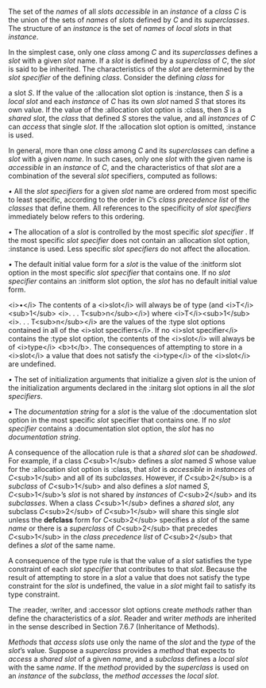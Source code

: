  

The set of the *names* of all *slots accessible* in an *instance* of a *class C* is the union of the sets of *names* of *slots* defined by *C* and its *superclasses*. The structure of an *instance* is the set of *names* of *local slots* in that *instance*. 

In the simplest case, only one *class* among *C* and its *superclasses* defines a *slot* with a given *slot* name. If a *slot* is defined by a *superclass* of *C*, the *slot* is said to be inherited. The characteristics of the *slot* are determined by the *slot specifier* of the defining *class*. Consider the defining *class* for 

a slot *S*. If the value of the :allocation slot option is :instance, then *S* is a *local slot* and each *instance* of *C* has its own *slot* named *S* that stores its own value. If the value of the :allocation slot option is :class, then *S* is a *shared slot*, the *class* that defined *S* stores the value, and all *instances* of *C* can *access* that single *slot*. If the :allocation slot option is omitted, :instance is used. 

In general, more than one *class* among *C* and its *superclasses* can define a *slot* with a given *name*. In such cases, only one *slot* with the given name is *accessible* in an *instance* of *C*, and the characteristics of that *slot* are a combination of the several *slot* specifiers, computed as follows: 



 

 

*•* All the *slot specifiers* for a given *slot* name are ordered from most specific to least specific, according to the order in *C*’s *class precedence list* of the *classes* that define them. All references to the specificity of *slot specifiers* immediately below refers to this ordering. 

*•* The allocation of a *slot* is controlled by the most specific *slot specifier* . If the most specific *slot specifier* does not contain an :allocation slot option, :instance is used. Less specific *slot specifiers* do not affect the allocation. 

*•* The default initial value form for a *slot* is the value of the :initform slot option in the most specific *slot specifier* that contains one. If no *slot specifier* contains an :initform slot option, the *slot* has no default initial value form. 

&#60;i&#62;•&#60;/i&#62; The contents of a &#60;i&#62;slot&#60;/i&#62; will always be of type (and &#60;i&#62;T&#60;/i&#62;&#60;sub&#62;1&#60;/sub&#62; &#60;i&#62;. . . T&#60;sub&#62;n&#60;/sub&#62;&#60;/i&#62;) where &#60;i&#62;T&#60;/i&#62;&#60;sub&#62;1&#60;/sub&#62; &#60;i&#62;. . . T&#60;sub&#62;n&#60;/sub&#62;&#60;/i&#62; are the values of the :type slot options contained in all of the &#60;i&#62;slot specifiers&#60;/i&#62;. If no &#60;i&#62;slot specifier&#60;/i&#62; contains the :type slot option, the contents of the &#60;i&#62;slot&#60;/i&#62; will always be of &#60;i&#62;type&#60;/i&#62; &#60;b&#62;t&#60;/b&#62;. The consequences of attempting to store in a &#60;i&#62;slot&#60;/i&#62; a value that does not satisfy the &#60;i&#62;type&#60;/i&#62; of the &#60;i&#62;slot&#60;/i&#62; are undefined. 

*•* The set of initialization arguments that initialize a given *slot* is the union of the initialization arguments declared in the :initarg slot options in all the *slot specifiers*. 

*•* The *documentation string* for a *slot* is the value of the :documentation slot option in the most specific *slot* specifier that contains one. If no *slot specifier* contains a :documentation slot option, the *slot* has no *documentation string*. 

A consequence of the allocation rule is that a *shared slot* can be *shadowed*. For example, if a class *C*&#60;sub&#62;1&#60;/sub&#62; defines a *slot* named *S* whose value for the :allocation slot option is :class, that *slot* is *accessible* in *instances* of *C*&#60;sub&#62;1&#60;/sub&#62; and all of its *subclasses*. However, if *C*&#60;sub&#62;2&#60;/sub&#62; is a *subclass* of *C*&#60;sub&#62;1&#60;/sub&#62; and also defines a *slot* named *S*, *C*&#60;sub&#62;1&#60;/sub&#62;’s *slot* is not shared by *instances* of *C*&#60;sub&#62;2&#60;/sub&#62; and its *subclasses*. When a class *C*&#60;sub&#62;1&#60;/sub&#62; defines a *shared slot*, any subclass *C*&#60;sub&#62;2&#60;/sub&#62; of *C*&#60;sub&#62;1&#60;/sub&#62; will share this single *slot* unless the **defclass** form for *C*&#60;sub&#62;2&#60;/sub&#62; specifies a *slot* of the same *name* or there is a *superclass* of *C*&#60;sub&#62;2&#60;/sub&#62; that precedes *C*&#60;sub&#62;1&#60;/sub&#62; in the *class precedence list* of *C*&#60;sub&#62;2&#60;/sub&#62; that defines a *slot* of the same name. 

A consequence of the type rule is that the value of a *slot* satisfies the type constraint of each *slot specifier* that contributes to that *slot*. Because the result of attempting to store in a *slot* a value that does not satisfy the type constraint for the *slot* is undefined, the value in a *slot* might fail to satisfy its type constraint. 

The :reader, :writer, and :accessor slot options create *methods* rather than define the characteristics of a *slot*. Reader and writer *methods* are inherited in the sense described in Section 7.6.7 (Inheritance of Methods). 

*Methods* that *access slots* use only the name of the *slot* and the *type* of the *slot*’s value. Suppose a *superclass* provides a *method* that expects to *access* a *shared slot* of a given *name*, and a *subclass* defines a *local slot* with the same *name*. If the *method* provided by the *superclass* is used on an *instance* of the *subclass*, the *method accesses* the *local slot*. 



 

 


